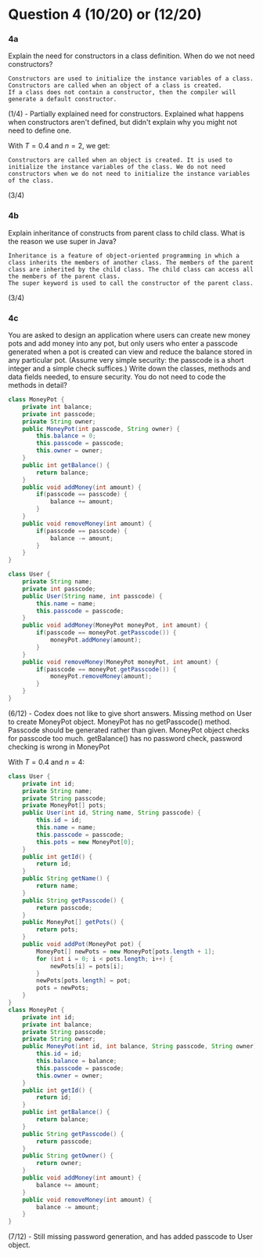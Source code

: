 # Question 4 (10/20) or (12/20)
### 4a
Explain the need for constructors in a class definition. When do we not need constructors?

```
Constructors are used to initialize the instance variables of a class. Constructors are called when an object of a class is created.
If a class does not contain a constructor, then the compiler will generate a default constructor.
```

(1/4) - Partially explained need for constructors. Explained what happens when constructors aren't defined, but didn't explain why you might not need to define one.

With $T=0.4$ and $n=2$, we get:

```
Constructors are called when an object is created. It is used to initialize the instance variables of the class. We do not need constructors when we do not need to initialize the instance variables of the class.
```

(3/4)

### 4b
Explain inheritance of constructs from parent class to child class. What is the reason we use super in Java?

```
Inheritance is a feature of object-oriented programming in which a class inherits the members of another class. The members of the parent class are inherited by the child class. The child class can access all the members of the parent class.
The super keyword is used to call the constructor of the parent class.
```

(3/4)

### 4c
You are asked to design an application where users can create new money pots and add money into any pot, but only users who enter a passcode generated when a pot is created can view and reduce the balance stored in any particular pot. (Assume very simple security: the passcode is a short integer and a simple check suffices.) Write down the classes, methods and data fields needed, to ensure security. You do not need to code the methods in detail?

```Java
class MoneyPot {
    private int balance;
    private int passcode;
    private String owner;
    public MoneyPot(int passcode, String owner) {
        this.balance = 0;
        this.passcode = passcode;
        this.owner = owner;
    }
    public int getBalance() {
        return balance;
    }
    public void addMoney(int amount) {
        if(passcode == passcode) {
            balance += amount;
        }
    }
    public void removeMoney(int amount) {
        if(passcode == passcode) {
            balance -= amount;
        }
    }
}

class User {
    private String name;
    private int passcode;
    public User(String name, int passcode) {
        this.name = name;
        this.passcode = passcode;
    }
    public void addMoney(MoneyPot moneyPot, int amount) {
        if(passcode == moneyPot.getPasscode()) {
            moneyPot.addMoney(amount);
        }
    }
    public void removeMoney(MoneyPot moneyPot, int amount) {
        if(passcode == moneyPot.getPasscode()) {
            moneyPot.removeMoney(amount);
        }
    }
}
```

(6/12) - Codex does not like to give short answers. Missing method on User to create MoneyPot object. MoneyPot has no getPasscode() method. Passcode should be generated rather than given. MoneyPot object checks for passcode too much. getBalance() has no password check, password checking is wrong in MoneyPot

With $T=0.4$ and $n=4$:

```Java
class User {
    private int id;
    private String name;
    private String passcode;
    private MoneyPot[] pots;
    public User(int id, String name, String passcode) {
        this.id = id;
        this.name = name;
        this.passcode = passcode;
        this.pots = new MoneyPot[0];
    }
    public int getId() {
        return id;
    }
    public String getName() {
        return name;
    }
    public String getPasscode() {
        return passcode;
    }
    public MoneyPot[] getPots() {
        return pots;
    }
    public void addPot(MoneyPot pot) {
        MoneyPot[] newPots = new MoneyPot[pots.length + 1];
        for (int i = 0; i < pots.length; i++) {
            newPots[i] = pots[i];
        }
        newPots[pots.length] = pot;
        pots = newPots;
    }
}
class MoneyPot {
    private int id;
    private int balance;
    private String passcode;
    private String owner;
    public MoneyPot(int id, int balance, String passcode, String owner) {
        this.id = id;
        this.balance = balance;
        this.passcode = passcode;
        this.owner = owner;
    }
    public int getId() {
        return id;
    }
    public int getBalance() {
        return balance;
    }
    public String getPasscode() {
        return passcode;
    }
    public String getOwner() {
        return owner;
    }
    public void addMoney(int amount) {
        balance += amount;
    }
    public void removeMoney(int amount) {
        balance -= amount;
    }
}
```

(7/12) - Still missing password generation, and has added passcode to User object.
